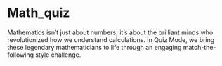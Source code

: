 # Math_quiz
Mathematics isn’t just about numbers; it’s about the brilliant minds who revolutionized how we understand calculations. In Quiz Mode, we bring these legendary mathematicians to life through an engaging match-the-following style challenge.
